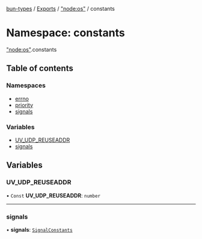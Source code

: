 [bun-types](https://github.com/oven-sh/bun-types/blob/master/api-docs/README.md) / [Exports](https://github.com/oven-sh/bun-types/blob/master/api-docs/modules.md) / ["node:os"](https://github.com/oven-sh/bun-types/blob/master/api-docs/modules/node_os_.md) / constants

# Namespace: constants

["node:os"](https://github.com/oven-sh/bun-types/blob/master/api-docs/modules/node_os_.md).constants

## Table of contents

### Namespaces

- [errno](https://github.com/oven-sh/bun-types/blob/master/api-docs/modules/node_os_.constants.errno.md)
- [priority](https://github.com/oven-sh/bun-types/blob/master/api-docs/modules/node_os_.constants.priority.md)
- [signals](https://github.com/oven-sh/bun-types/blob/master/api-docs/modules/node_os_.constants.signals.md)

### Variables

- [UV\_UDP\_REUSEADDR](https://github.com/oven-sh/bun-types/blob/master/api-docs/modules/node_os_.constants.md#uv_udp_reuseaddr)
- [signals](https://github.com/oven-sh/bun-types/blob/master/api-docs/modules/node_os_.constants.md#signals)

## Variables

### UV\_UDP\_REUSEADDR

• `Const` **UV\_UDP\_REUSEADDR**: `number`

___

### signals

• **signals**: [`SignalConstants`](https://github.com/oven-sh/bun-types/blob/master/api-docs/modules/os_.md#signalconstants)
